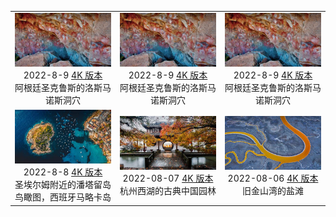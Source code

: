 |     |     |     | 
|:---:|:---:|:---:| 
|![](./static/阿根廷圣克鲁斯的洛斯马诺斯洞穴preview.jpg)<br> 2022-8-9 [4K 版本]({item.file4kUrl}) <br> 阿根廷圣克鲁斯的洛斯马诺斯洞穴|![](./static/阿根廷圣克鲁斯的洛斯马诺斯洞穴preview.jpg)<br> 2022-8-9 [4K 版本]({item.file4kUrl}) <br> 阿根廷圣克鲁斯的洛斯马诺斯洞穴|![](./static/阿根廷圣克鲁斯的洛斯马诺斯洞穴preview.jpg)<br> 2022-8-9 [4K 版本]({item.file4kUrl}) <br> 阿根廷圣克鲁斯的洛斯马诺斯洞穴|
|![](./static/圣埃尔姆附近的潘塔留岛鸟瞰图西班牙马略卡岛preview.jpg)<br> 2022-8-8 [4K 版本]({item.file4kUrl}) <br> 圣埃尔姆附近的潘塔留岛鸟瞰图，西班牙马略卡岛|![](./static/杭州西湖的古典中国园林preview.jpg)<br> 2022-08-07 [4K 版本]({item.file4kUrl}) <br> 杭州西湖的古典中国园林|![](./static/旧金山湾的盐滩preview.jpeg)<br> 2022-08-06 [4K 版本]({item.file4kUrl}) <br> 旧金山湾的盐滩|
